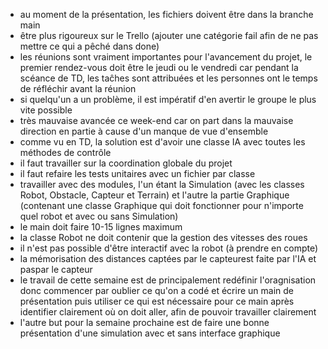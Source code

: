 - au moment de la présentation, les fichiers doivent être dans la branche main
- être plus rigoureux sur le Trello (ajouter une catégorie fail afin de ne pas mettre ce qui a pêché dans done)
- les réunions sont vraiment importantes pour l'avancement du projet, le premier rendez-vous doit être le jeudi ou le vendredi car pendant la scéance de TD, les taĉhes sont attribuées et les personnes ont le temps de réfléchir avant la réunion
- si quelqu'un a un problème, il est impératif d'en avertir le groupe le plus vite possible
- très mauvaise avancée ce week-end car on part dans la mauvaise direction en partie à cause d'un manque de vue d'ensemble
- comme vu en TD, la solution est d'avoir une classe IA avec toutes les méthodes de contrôle
- il faut travailler sur la coordination globale du projet
- il faut refaire les tests unitaires avec un fichier par classe
- travailler avec des modules, l'un étant la Simulation (avec les classes Robot, Obstacle, Capteur et Terrain) et l'autre la partie Graphique (contenant une classe Graphique qui doit fonctionner pour n'importe quel robot et avec ou sans Simulation)
- le main doit faire 10-15 lignes maximum
- la classe Robot ne doit contenir que la gestion des vitesses des roues
- il n'est pas possible d'être interactif avec la robot (à prendre en compte)
- la mémorisation des distances captées par le capteurest faite par l'IA et paspar le capteur
- le travail de cette semaine est de principalement redéfinir l'oragnisation 
      donc commencer par oublier ce qu'on a codé et écrire un main de présentation puis utiliser ce qui est nécessaire pour ce main
      après identifier clairement où on doit aller, afin de pouvoir travailler clairement
- l'autre but pour la semaine prochaine est de faire une bonne présentation d'une simulation avec et sans interface graphique
